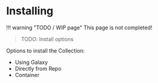 # Installing

!!! warning "TODO / WIP page"
    This page is not completed!


> TODO: Install options

Options to install the Collection:

- Using Galaxy
- Directly from Repo
- Container
